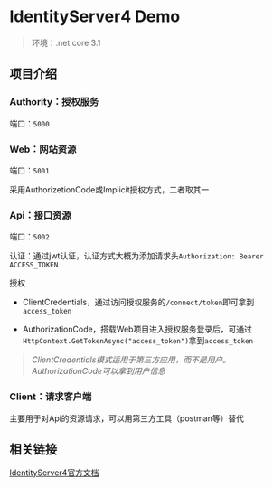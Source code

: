 # IdentityServer4 Demo

> 环境：.net core 3.1

## 项目介绍

### Authority：授权服务

端口：`5000`

### Web：网站资源

端口：`5001`

采用AuthorizetionCode或Implicit授权方式，二者取其一

### Api：接口资源

端口：`5002`

认证：通过jwt认证，认证方式大概为添加请求头`Authorization: Bearer ACCESS_TOKEN`

授权

* ClientCredentials，通过访问授权服务的`/connect/token`即可拿到`access_token`

* AuthorizationCode，搭载Web项目进入授权服务登录后，可通过`HttpContext.GetTokenAsync("access_token")`拿到`access_token`

> *ClientCredentials模式适用于第三方应用，而不是用户。AuthorizationCode可以拿到用户信息*

### Client：请求客户端

主要用于对Api的资源请求，可以用第三方工具（postman等）替代

## 相关链接

[IdentityServer4官方文档](https://identityserver4.readthedocs.io/en/latest/index.html 'IdentityServer4官方文档')
